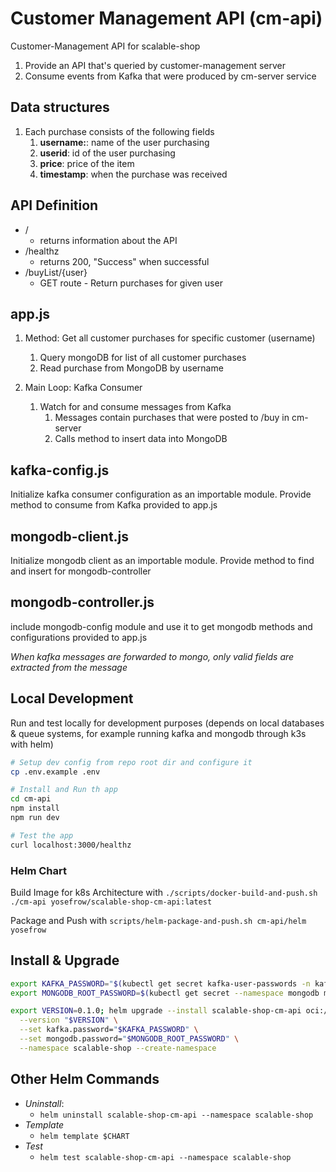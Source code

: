 # Customer Management API (cm-api)

Customer-Management API for scalable-shop

1. Provide an API that's queried by customer-management server 
2. Consume events from Kafka that were produced by cm-server service

## Data structures

1.  Each purchase consists of the following fields
    1.  **username:**: name of the user purchasing
    2.  **userid**: id of the user purchasing
    3.  **price**: price of the item
    4.  **timestamp**: when the purchase was received

## API Definition

- /
  - returns information about the API
- /healthz
  - returns 200, "Success" when successful
- /buyList/{user}
  - GET route - Return purchases for given user

## app.js

1.  Method: Get all customer purchases for specific customer (username)
    1.  Query mongoDB for list of all customer purchases
    2.  Read purchase from MongoDB by username

2.  Main Loop: Kafka Consumer
    1.  Watch for and consume messages from Kafka
        1.  Messages contain purchases that were posted to /buy in cm-server
        2.  Calls method to insert data into MongoDB

## kafka-config.js

Initialize kafka consumer configuration as an importable module.
Provide method to consume from Kafka provided to app.js

## mongodb-client.js

Initialize mongodb client as an importable module.
Provide method to find and insert for mongodb-controller

## mongodb-controller.js

include mongodb-config module and use it to get mongodb methods and configurations
provided to app.js

*When kafka messages are forwarded to mongo, only valid fields are extracted from the message*

## Local Development

Run and test locally for development purposes (depends on local databases & queue systems, for example running kafka and mongodb through k3s with helm)

```bash
# Setup dev config from repo root dir and configure it
cp .env.example .env

# Install and Run th app
cd cm-api
npm install
npm run dev

# Test the app
curl localhost:3000/healthz
```

### Helm Chart

Build Image for k8s Architecture with `./scripts/docker-build-and-push.sh ./cm-api yosefrow/scalable-shop-cm-api:latest`

Package and Push with `scripts/helm-package-and-push.sh cm-api/helm yosefrow`

## Install & Upgrade

```bash
export KAFKA_PASSWORD="$(kubectl get secret kafka-user-passwords -n kafka -o jsonpath='{.data.client-passwords}' | base64 -d | cut -d , -f 1)"
export MONGODB_ROOT_PASSWORD=$(kubectl get secret --namespace mongodb mongodb -o jsonpath="{.data.mongodb-root-password}" | base64 -d)

export VERSION=0.1.0; helm upgrade --install scalable-shop-cm-api oci://registry-1.docker.io/yosefrow/scalable-shop-cm-api \
  --version "$VERSION" \
  --set kafka.password="$KAFKA_PASSWORD" \
  --set mongodb.password="$MONGODB_ROOT_PASSWORD" \
  --namespace scalable-shop --create-namespace
```
## Other Helm Commands

- *Uninstall*:
  - `helm uninstall scalable-shop-cm-api --namespace scalable-shop`
- *Template*
  - `helm template $CHART`
- *Test*
  - `helm test scalable-shop-cm-api --namespace scalable-shop`
